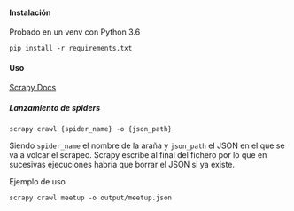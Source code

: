 #### Instalación

Probado en un venv con Python 3.6

`pip install -r requirements.txt`

#### Uso

[Scrapy Docs](https://doc.scrapy.org/en/latest/)

##### Lanzamiento de spiders

`scrapy crawl {spider_name} -o {json_path}`

Siendo `spider_name` el nombre de la araña y `json_path` el JSON en el que se va a
volcar el scrapeo. 
Scrapy escribe al final del fichero por lo que en sucesivas
ejecuciones habría que borrar el JSON si ya existe.

Ejemplo de uso

`scrapy crawl meetup -o output/meetup.json`
